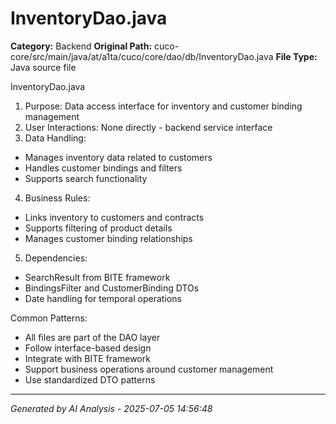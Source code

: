 # InventoryDao.java

**Category:** Backend
**Original Path:** cuco-core/src/main/java/at/a1ta/cuco/core/dao/db/InventoryDao.java
**File Type:** Java source file

InventoryDao.java
1. Purpose: Data access interface for inventory and customer binding management
2. User Interactions: None directly - backend service interface
3. Data Handling:
- Manages inventory data related to customers
- Handles customer bindings and filters
- Supports search functionality
4. Business Rules:
- Links inventory to customers and contracts
- Supports filtering of product details
- Manages customer binding relationships
5. Dependencies:
- SearchResult from BITE framework
- BindingsFilter and CustomerBinding DTOs
- Date handling for temporal operations

Common Patterns:
- All files are part of the DAO layer
- Follow interface-based design
- Integrate with BITE framework
- Support business operations around customer management
- Use standardized DTO patterns

---
*Generated by AI Analysis - 2025-07-05 14:56:48*

